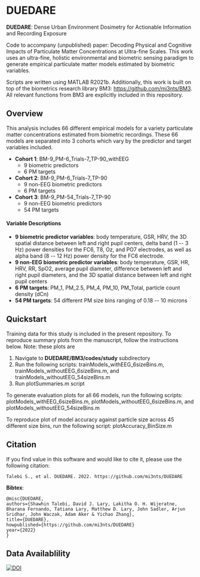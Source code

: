# DUEDARE
**DUEDARE**: Dense Urban Environment Dosimetry for Actionable Information and Recording Exposure

Code to accompany (unpublished) paper: Decoding Physical and Cognitive Impacts of Particulate Matter Concentrations at Ultra-fine Scales. This work uses an ultra-fine, holistic environmental and biometric sensing paradigm to generate empirical particulate matter models estimated by biometric variables. 

Scripts are written using MATLAB R2021b. Additionally, this work is built on top of the biometrics research library BM3: https://github.com/mi3nts/BM3. All relevant functions from BM3 are explicitly included in this repository.

## Overview
This analysis includes 66 different empirical models for a variety particulate matter concentrations estimated from biometric recordings. These 66 models are separated into 3 cohorts which vary by the predictor and target variables included.
- **Cohort 1**: BM-9_PM-6_Trials-7_TP-90_withEEG
  -  9 biometric predictors
  -  6 PM targets
- **Cohort 2**: BM-9_PM-6_Trials-7_TP-90
  - 9 non-EEG biometric predictors
  - 6 PM targets
- **Cohort 3**: BM-9_PM-54_Trials-7_TP-90
  - 9 non-EEG biometric predictors
  - 54 PM targets

#### Variable Descriptions
- **9 biometric predictor variables**: body temperature, GSR, HRV, the 3D spatial distance between left and right pupil centers, delta band (1 -- 3 Hz) power densities for the FC6, T8, Oz, and PO7 electrodes, as well as alpha band (8 -- 12 Hz) power density for the FC6 electrode.
- **9 non-EEG biometric predictor variables**: body temperature, GSR, HR, HRV, RR, SpO2, average pupil diameter, difference between left and right pupil diameters, and the 3D spatial distance between left and right pupil centers
- **6 PM targets**: PM_1, PM_2.5, PM_4, PM_10, PM_Total, particle count density (dCn)
- **54 PM targets**: 54 different PM size bins ranging of 0.18 -- 10 microns

## Quickstart
Training data for this study is included in the present repository. To reproduce summary plots from the manuscript, follow the instructions below. Note: these plots are 

1. Navigate to **DUEDARE/BM3/codes/study** subdirectory
2. Run the following scripts: trainModels_withEEG_6sizeBins.m, trainModels_withoutEEG_6sizeBins.m, and trainModels_withoutEEG_54sizeBins.m
3. Run plotSummaries.m script

To generate evaluation plots for all 66 models, run the following scripts: plotModels_withEEG_6sizeBins.m, plotModels_withoutEEG_6sizeBins.m, and plotModels_withoutEEG_54sizeBins.m

To reproduce plot of model accuracy against particle size across 45 different size bins, run the following script: plotAccuracy_BinSize.m 

## Citation

If you find value in this software and would like to cite it, please use the following citation: 

`Talebi S., et al. DUEDARE. 2022. https://github.com/mi3nts/DUEDARE`

__Bibtex__:
```
@misc{DUEDARE,
authors={Shawhin Talebi, David J. Lary, Lakitha O. H. Wijeratne, Bharana Fernando, Tatiana Lary, Matthew D. Lary, John Sadler, Arjun Sridhar, John Waczak, Adam Aker & Yichao Zhang},
title={DUEDARE},
howpublished={https://github.com/mi3nts/DUEDARE}
year={2022}
}
```
## Data Availablility
[![DOI](https://zenodo.org/badge/DOI/10.5281/zenodo.6326357.svg)](https://doi.org/10.5281/zenodo.6326357)
